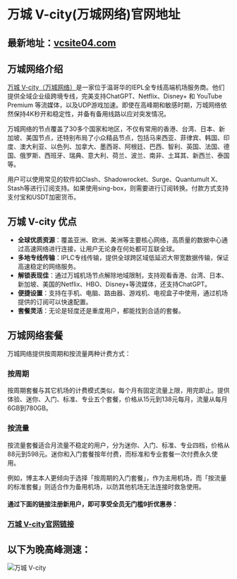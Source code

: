 # 万城 V-city(万城网络)官网地址 

## 最新地址：[vcsite04.com](https://user.vcsite04.com/#/sign-up?code=0BnXRJud)

## 万城网络介绍

[万城 V-city（万城网络）](https://user.vcsite04.com/#/sign-up?code=0BnXRJud)是一家位于温哥华的IEPL全专线高端机场服务商。他们提供全域企业级跨境专线，完美支持ChatGPT、Netflix、Disney+ 和 YouTube Premium 等流媒体，以及UDP游戏加速。即使在高峰期和敏感时期，万城网络依然保持4K秒开和稳定性，并备有备用线路以应对突发情况。

万城网络的节点覆盖了30多个国家和地区，不仅有常用的香港、台湾、日本、新加坡、美国节点，还特别布局了小众精品节点，包括马来西亚、菲律宾、韩国、印度、澳大利亚、以色列、加拿大、墨西哥、阿根廷、巴西、智利、英国、法国、德国、俄罗斯、西班牙、瑞典、意大利、荷兰、波兰、南非、土耳其、新西兰、泰国等。

用户可以使用常见的软件如Clash、Shadowrocket、Surge、Quantumult X、Stash等进行订阅支持。如果使用sing-box，则需要进行订阅转换。付款方式支持支付宝和USDT加密货币。

## 万城 V-city 优点

- **全球优质资源**：覆盖亚洲、欧洲、美洲等主要核心网络，高质量的数据中心通过高速网络进行连接，让用户无论身在何处都可互联全球。
- **多地专线传输**：IPLC专线传输，提供全球跨区域低延迟大带宽数据传输，保证高速稳定的网络服务。
- **解锁表现佳**：通过万城机场节点解除地域限制，支持观看香港、台湾、日本、新加坡、美国的Netflix、HBO、Disney+等流媒体，还支持ChatGPT。
- **便捷设置**：支持在手机、电脑、路由器、游戏机、电视盒子中使用，通过机场提供的订阅可以快速配置。
- **套餐灵活**：无论是轻度还是重度用户，都能找到合适的套餐。


## 万城网络套餐

万城网络提供按周期和按流量两种计费方式：

### 按周期

按周期套餐与其它机场的计费模式类似，每个月有固定流量上限，用完即止。提供体验、迷你、入门、标准、专业五个套餐，价格从15元到138元每月，流量从每月6GB到780GB。

### 按流量

按流量套餐适合月流量不稳定的用户，分为迷你、入门、标准、专业四档，价格从88元到598元。迷你和入门套餐按年付费，而标准和专业套餐一次付费永久使用。

例如，博主本人更倾向于选择「按周期的入门套餐」，作为主用机场，而「按流量的标准套餐」则适合作为备用机场，以防其他机场无法连接时救急使用。

#### 通过下面的链接注册新用户，即可享受全员无门槛9折优惠券：

###  [万城 V-city官网链接](https://user.vcsite04.com/#/sign-up?code=0BnXRJud)

## 以下为晚高峰测速：

![万城 V-city](https://github.com/user-attachments/assets/6c823e61-108b-427b-ba1f-c29fe4ecc8a9)
